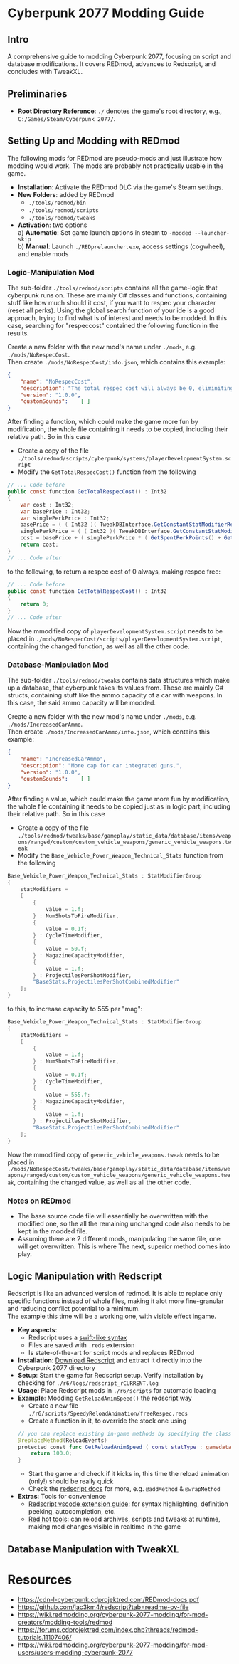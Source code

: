 # Cyberpunk 2077 Modding Guide

## Intro

A comprehensive guide to modding Cyberpunk 2077, focusing on script and database modifications. It covers REDmod, advances to Redscript, and concludes with TweakXL.

## Preliminaries

- **Root Directory Reference**: `./` denotes the game's root directory, e.g., `C:/Games/Steam/Cyberpunk 2077/`.

## Setting Up and Modding with REDmod

The following mods for REDmod are pseudo-mods and just illustrate how modding would work. The mods are probably not practically usable in the game.

- **Installation**: Activate the REDmod DLC via the game's Steam settings.
- **New Folders**: added by REDmod
  - `./tools/redmod/bin`
  - `./tools/redmod/scripts`
  - `./tools/redmod/tweaks`
- **Activation**: two options  
  a) **Automatic**: Set game launch options in steam to `-modded --launcher-skip`   
  b) **Manual**: Launch `./REDprelauncher.exe`, access settings (cogwheel), and enable mods  


### Logic-Manipulation Mod

The sub-folder `./tools/redmod/scripts` contains all the game-logic that cyberpunk runs on. These are mainly C# classes and functions, containing stuff like how much should it cost, if you want to respec your character (reset all perks).
Using the global search function of your ide is a good approach, trying to find what is of interest and needs to be modded. In this case, searching for "respeccost" contained the following function in the results.  
  
Create a new folder with the new mod's name under `./mods`, e.g. `./mods/NoRespecCost`.  
Then create `./mods/NoRespecCost/info.json`, which  contains this example:

```json
{
    "name": "NoRespecCost",
    "description": "The total respec cost will always be 0, eliminiting the cost.",
    "version": "1.0.0",
    "customSounds":    [ ]
}
```
After finding a function, which could make the game more fun by modification, the whole file containing it needs to be copied, including their relative path. So in this case  
- Create a copy of the file `./tools/redmod/scripts/cyberpunk/systems/playerDevelopmentSystem.script`
- Modify the `GetTotalRespecCost()` function from the following

```cs
// ... Code before
public const function GetTotalRespecCost() : Int32
{
    var cost : Int32;
    var basePrice : Int32;
    var singlePerkPrice : Int32;
    basePrice = ( ( Int32 )( TweakDBInterface.GetConstantStatModifierRecord( T"Price.RespecBase" ).Value() ) );
    singlePerkPrice = ( ( Int32 )( TweakDBInterface.GetConstantStatModifierRecord( T"Price.RespecSinglePerk" ).Value() ) );
    cost = basePrice + ( singlePerkPrice * ( GetSpentPerkPoints() + GetSpentTraitPoints() ) );
    return cost;
}
// ... Code after
```

to the following, to return a respec cost of 0 always, making respec free:

```cs
// ... Code before
public const function GetTotalRespecCost() : Int32
{
    return 0;
}
// ... Code after
```

Now the mmodified copy of `playerDevelopmentSystem.script` needs to be placed in `./mods/NoRespecCost/scripts/playerDevelopmentSystem.script`, containing the changed function, as well as all the other code. 



### Database-Manipulation Mod

The sub-folder `./tools/redmod/tweaks` contains data structures which make up a database, that cyberpunk takes its values from. These are mainly C# structs, containing stuff like the ammo capacity of a car with weapons. In this case, the said ammo capacity will be modded.

Create a new folder with the new mod's name under `./mods`, e.g. `./mods/IncreasedCarAmmo`.  
Then create `./mods/IncreasedCarAmmo/info.json`, which  contains this example:

```json
{
    "name": "IncreasedCarAmmo",
    "description": "More cap for car integrated guns.",
    "version": "1.0.0",
    "customSounds":    [ ]
}
```
After finding a value, which could make the game more fun by modification, the whole file containing it needs to be copied just as in logic part, including their relative path. So in this case  
- Create a copy of the file `./tools/redmod/tweaks/base/gameplay/static_data/database/items/weapons/ranged/custom/custom_vehicle_weapons/generic_vehicle_weapons.tweak`
- Modify the `Base_Vehicle_Power_Weapon_Technical_Stats` function from the following

```cs
Base_Vehicle_Power_Weapon_Technical_Stats : StatModifierGroup
{
	statModifiers = 
	[
		{
			value = 1.f;
		} : NumShotsToFireModifier, 
		{
			value = 0.1f;
		} : CycleTimeModifier, 
		{
			value = 50.f;
		} : MagazineCapacityModifier, 
		{
			value = 1.f;
		} : ProjectilesPerShotModifier, 
		"BaseStats.ProjectilesPerShotCombinedModifier"
	];
}
```

to this, to increase capacity to 555 per "mag":

```cs
Base_Vehicle_Power_Weapon_Technical_Stats : StatModifierGroup
{
	statModifiers = 
	[
		{
			value = 1.f;
		} : NumShotsToFireModifier, 
		{
			value = 0.1f;
		} : CycleTimeModifier, 
		{
			value = 555.f;
		} : MagazineCapacityModifier, 
		{
			value = 1.f;
		} : ProjectilesPerShotModifier, 
		"BaseStats.ProjectilesPerShotCombinedModifier"
	];
}
```

Now the mmodified copy of `generic_vehicle_weapons.tweak` needs to be placed in `./mods/NoRespecCost/tweaks/base/gameplay/static_data/database/items/weapons/ranged/custom/custom_vehicle_weapons/generic_vehicle_weapons.tweak`, containing the changed value, as well as all the other code. 

### Notes on REDmod

- The base source code file will essentially be overwritten with the modified one, so the all the remaining unchanged code also needs to be kept in the modded file.  
- Assuming there are 2 different mods, manipulating the same file, one will get overwritten. This is where The next, superior method comes into play.  

## Logic Manipulation with Redscript

Redscript is like an advanced version of redmod. It is able to replace only specific functions instead of whole files, making it alot more fine-granular and reducing conflict potential to a minimum.  
The example this time will be a working one, with visible effect ingame.
- **Key aspects**:
  - Redscript uses a [swift-like syntax](https://wiki.redmodding.org/redscript/language/intro/redscript-in-2-minutes)
  - Files are saved with `.reds` extension
  - Is state-of-the-art for script mods and replaces REDmod
- **Installation**: [Download Redscript](https://github.com/jac3km4/redscript) and extract it directly into the Cyberpunk 2077 directory
- **Setup**: Start the game for Redscript setup. Verify installation by checking for `./r6/logs/redscript_rCURRENT.log`
- **Usage**: Place Redscript mods in `./r6/scripts` for automatic loading
- **Example**: Modding `GetReloadAnimSpeed()` the redscript way
  - Create a new file `./r6/scripts/SpeedyReloadAnimation/freeRespec.reds`
  - Create a function in it, to override the stock one using
  ```swift
  // you can replace existing in-game methods by specifying the class they belong to
  @replaceMethod(ReloadEvents)
  protected const func GetReloadAnimSpeed ( const statType : gamedataStatType, weaponRecord : WeaponItem_Record ) -> Float {
      return 100.0;
  }
  ```
  - Start the game and check if it kicks in, this time the reload animation (only!) should be really quick
  - Check the [redscript docs](https://github.com/jac3km4/redscript) for more, e.g. `@addMethod` & `@wrapMethod`
- **Extras**: Tools for convenience
  - [Redscript vscode extension guide]([https://github.com/jac3km4/redscript-ide-vscode](https://wiki.redmodding.org/redscript/getting-started/setting-up-redscript-and-vscode)): for syntax highlighting, definition peeking, autocompletion, etc.
  - [Red hot tools](https://github.com/psiberx/cp2077-red-hot-tools): can reload archives, scripts and tweaks at runtime, making mod changes visible in realtime in the game

## Database Manipulation with TweakXL


# Resources

- https://cdn-l-cyberpunk.cdprojektred.com/REDmod-docs.pdf
- https://github.com/jac3km4/redscript?tab=readme-ov-file
- https://wiki.redmodding.org/cyberpunk-2077-modding/for-mod-creators/modding-tools/redmod
- https://forums.cdprojektred.com/index.php?threads/redmod-tutorials.11107406/
- https://wiki.redmodding.org/cyberpunk-2077-modding/for-mod-users/users-modding-cyberpunk-2077

